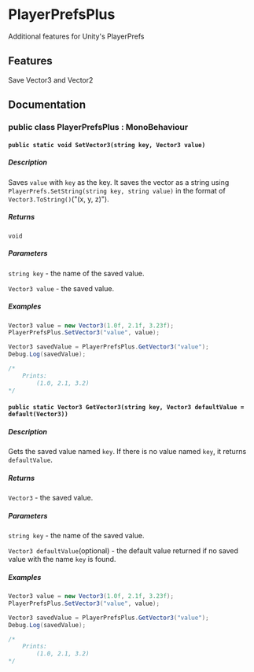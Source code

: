 # PlayerPrefsPlus
Additional features for Unity's PlayerPrefs

## Features
Save Vector3 and Vector2

## Documentation
### public class PlayerPrefsPlus : MonoBehaviour
#### `public static void SetVector3(string key, Vector3 value)`
##### Description
Saves `value` with `key` as the key. It saves the vector as a string using `PlayerPrefs.SetString(string key, string value)` in the format of `Vector3.ToString()`("(x, y, z)").
##### Returns
`void`
##### Parameters
`string key` - the name of the saved value.

`Vector3 value` - the saved value.
##### Examples
```cs
Vector3 value = new Vector3(1.0f, 2.1f, 3.23f);
PlayerPrefsPlus.SetVector3("value", value);

Vector3 savedValue = PlayerPrefsPlus.GetVector3("value");
Debug.Log(savedValue);

/*
    Prints:
        (1.0, 2.1, 3.2)
*/
```

#### `public static Vector3 GetVector3(string key, Vector3 defaultValue = default(Vector3))`
##### Description
Gets the saved value named `key`. If there is no value named `key`, it returns `defaultValue`.
##### Returns
`Vector3` - the saved value.
##### Parameters
`string key` - the name of the saved value.

`Vector3 defaultValue`(optional) - the default value returned if no saved value with the name `key` is found.
##### Examples
```cs
Vector3 value = new Vector3(1.0f, 2.1f, 3.23f);
PlayerPrefsPlus.SetVector3("value", value);

Vector3 savedValue = PlayerPrefsPlus.GetVector3("value");
Debug.Log(savedValue);

/*
    Prints:
        (1.0, 2.1, 3.2)
*/
```
